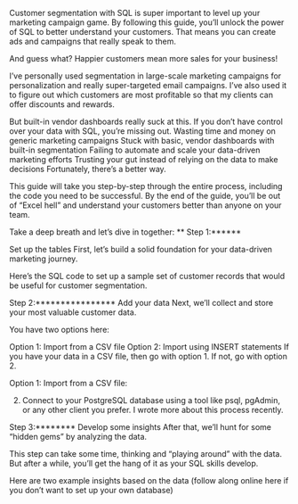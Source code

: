 Customer segmentation with SQL is super important to level up your marketing campaign game. By following this guide, you’ll unlock the power of SQL to better understand your customers. That means you can create ads and campaigns that really speak to them.

And guess what? Happier customers mean more sales for your business!

I’ve personally used segmentation in large-scale marketing campaigns for personalization and really super-targeted email campaigns. I’ve also used it to figure out which customers are most profitable so that my clients can offer discounts and rewards.

But built-in vendor dashboards really suck at this.
If you don’t have control over your data with SQL, you’re missing out.
Wasting time and money on generic marketing campaigns
Stuck with basic, vendor dashboards with built-in segmentation
Failing to automate and scale your data-driven marketing efforts
Trusting your gut instead of relying on the data to make decisions
Fortunately, there’s a better way.

This guide will take you step-by-step through the entire process, including the code you need to be successful. By the end of the guide, you’ll be out of “Excel hell” and understand your customers better than anyone on your team.

Take a deep breath and let’s dive in together:
**
Step 1:****** 

Set up the tables
First, let’s build a solid foundation for your data-driven marketing journey.

Here’s the SQL code to set up a sample set of customer records that would be useful for customer segmentation.

Step 2:****************
Add your data
Next, we’ll collect and store your most valuable customer data.

You have two options here:

Option 1: Import from a CSV file
Option 2: Import using INSERT statements
If you have your data in a CSV file, then go with option 1. If not, go with option 2.

Option 1: Import from a CSV file:

2. Connect to your PostgreSQL database using a tool like psql, pgAdmin, or any other client you prefer. I wrote more about this process recently.

Step 3:********
Develop some insights
After that, we’ll hunt for some “hidden gems” by analyzing the data.

This step can take some time, thinking and “playing around” with the data. But after a while, you’ll get the hang of it as your SQL skills develop.


Here are two example insights based on the data (follow along online here if you don’t want to set up your own database)

